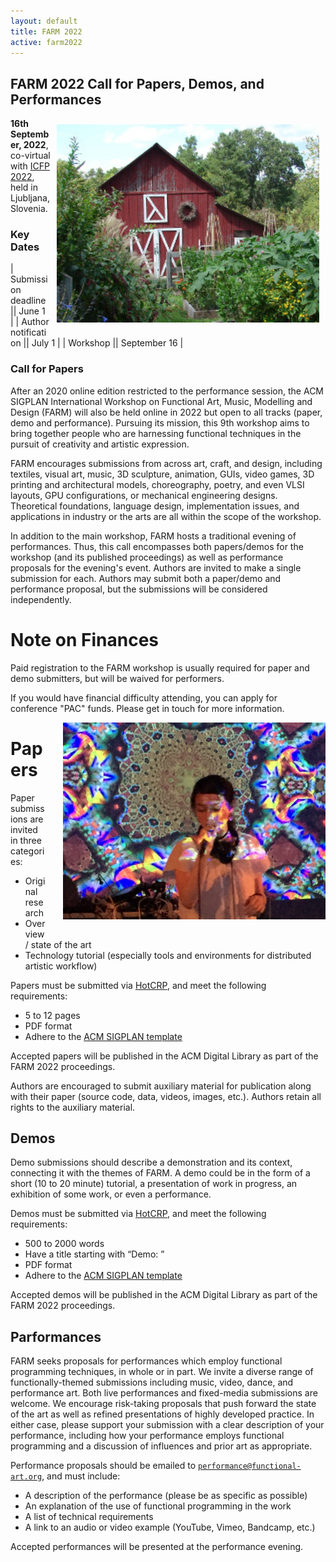 ```yaml
---
layout: default
title: FARM 2022
active: farm2022
---
```


## FARM 2022 Call for Papers, Demos, and Performances

<img src="/files/farm-lambda-small.jpg" style="float: right; margin: 10px; width:30em" />

**16th September, 2022**, co-virtual with
[ICFP 2022](https://icfp21.sigplan.org/), held in Ljubljana, Slovenia.

### Key Dates

| Submission deadline        || June 1 |
| Author notification              || July 1   |
| Workshop                         || September 16 |

### Call for Papers

After an 2020 online edition restricted to the performance session,
the ACM SIGPLAN International Workshop on Functional Art, Music,
Modelling and Design (FARM) will also be held online in 2022 but open
to all tracks (paper, demo and performance). Pursuing its mission,
this 9th workshop aims to bring together people who are harnessing
functional techniques in the pursuit of creativity and artistic
expression.

FARM encourages submissions from across art, craft, and design,
including textiles, visual art, music, 3D sculpture, animation, GUIs,
video games, 3D printing and architectural models, choreography,
poetry, and even VLSI layouts, GPU configurations, or mechanical
engineering designs. Theoretical foundations, language design,
implementation issues, and applications in industry or the arts are
all within the scope of the workshop.

In addition to the main workshop, FARM hosts a traditional evening of
performances. Thus, this call encompasses both papers/demos for the
workshop (and its published proceedings) as well as performance
proposals for the evening's event. Authors are invited to make a
single submission for each. Authors may submit both a paper/demo and
performance proposal, but the submissions will be considered
independently.

# Note on Finances

Paid registration to the FARM workshop is usually required for paper
and demo submitters, but will be waived for performers.

If you would have financial difficulty attending, you can apply for
conference "PAC" funds. Please get in touch for more information.

<span style="float: right; padding: 0 0 1em 2em"><img style="width: 30em" src="yulippe.jpg" /><br />

# Papers

Paper submissions are invited in three categories:

- Original research
- Overview / state of the art
- Technology tutorial (especially tools and environments for distributed artistic workflow)

Papers must be submitted via [HotCRP](https://farm22.hotcrp.com/), and
meet the following requirements:

- 5 to 12 pages
- PDF format
- Adhere to the [ACM SIGPLAN template](https://www.sigplan.org/Resources/ProceedingsFormat/)

Accepted papers will be published in the ACM Digital Library as part
of the FARM 2022 proceedings.

Authors are encouraged to submit auxiliary material for publication
along with their paper (source code, data, videos, images,
etc.). Authors retain all rights to the auxiliary material.

## Demos

Demo submissions should describe a demonstration and its context,
connecting it with the themes of FARM. A demo could be in the form of
a short (10 to 20 minute) tutorial, a presentation of work in
progress, an exhibition of some work, or even a performance.

Demos must be submitted via [HotCRP](https://farm22.hotcrp.com/), and
meet the following requirements:

- 500 to 2000 words
- Have a title starting with “Demo: ”
- PDF format
- Adhere to the [ACM SIGPLAN template](https://www.sigplan.org/Resources/ProceedingsFormat/)

Accepted demos will be published in the ACM Digital Library as part of
the FARM 2022 proceedings.

## Parformances

FARM seeks proposals for performances which employ functional
programming techniques, in whole or in part. We invite a diverse range
of functionally-themed submissions including music, video, dance, and
performance art. Both live performances and fixed-media submissions
are welcome. We encourage risk-taking proposals that push forward the
state of the art as well as refined presentations of highly developed
practice. In either case, please support your submission with a clear
description of your performance, including how your performance
employs functional programming and a discussion of influences and
prior art as appropriate.

Performance proposals should be emailed to
[`performance@functional-art.org`](performance@functional-art.org),
and must include:

- A description of the performance (please be as specific as possible)
- An explanation of the use of functional programming in the work
- A list of technical requirements
- A link to an audio or video example (YouTube, Vimeo, Bandcamp, etc.)

Accepted performances will be presented at the performance evening.
